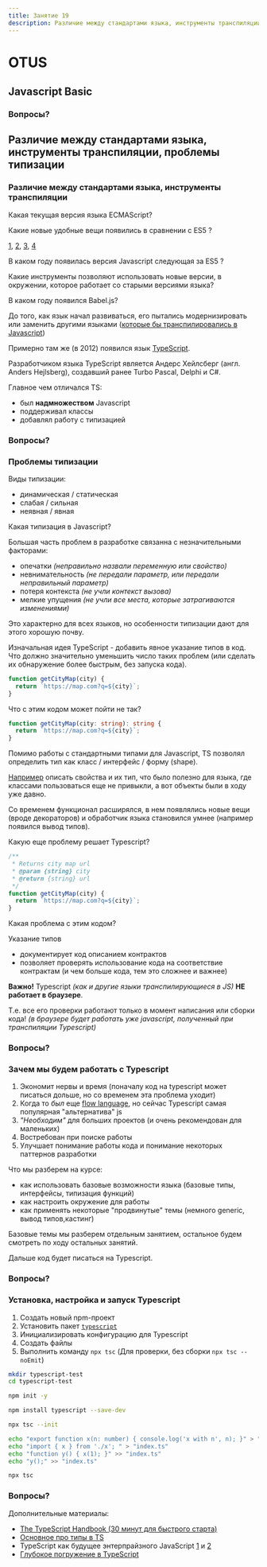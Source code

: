 ```yaml
---
title: Занятие 19
description: Различие между стандартами языка, инструменты транспиляции, проблемы типизации
---
```


# OTUS

## Javascript Basic

<!--v-->

### Вопросы?

<!-- s -->

## Различие между стандартами языка, инструменты транспиляции, проблемы типизации

<!-- s -->

### Различие между стандартами языка, инструменты транспиляции

<!-- v -->

Какая текущая версия языка ECMAScript?

<!-- v -->

Какие новые удобные вещи появились в сравнении с ES5 ?

<!--
- классы
- стрелочные функции
- let/const
- Symbol / bigint
 -->

[1](https://medium.com/@dupski/what-major-new-features-were-in-each-javascript-version-what-version-should-i-target-25526c498687), [2](http://es6-features.org/), [3](https://github.com/lukehoban/es6features), [4](https://www.w3schools.com/js/js_versions.asp)

<!-- v -->

В каком году появилась версия Javascript следующая за ES5 ?

<!-- v -->

Какие инструменты позволяют использовать новые версии, в окружении, которое работает со старыми версиями языка?

<!-- v -->

В каком году появился Babel.js?

<!-- Sep 2014 -->

<!-- v -->

До того, как язык начал развиваться, его пытались модернизировать или заменить другими языками ([которые бы транспилировались в Javascript](https://github.com/jashkenas/coffeescript/wiki/List-of-languages-that-compile-to-JS))

<!-- v -->

Примерно там же (в 2012) появился язык [TypeScript](https://ru.wikipedia.org/wiki/TypeScript).

Разработчиком языка TypeScript является Андерс Хейлсберг (англ. Anders Hejlsberg), создавший ранее Turbo Pascal, Delphi и C#.

<!-- v -->

Главное чем отличался TS:

- был **надмножеством** Javascript
- поддерживал классы
- добавлял работу с типизацией

<!-- v -->

### Вопросы?

<!-- s -->

### Проблемы типизации

<!-- v -->

Виды типизации:

- динамическая / статическая
- слабая / сильная
- неявная / явная

Какая типизация в Javascript?

<!-- v -->

Большая часть проблем в разработке связанна с незначительными факторами:

- опечатки _(неправильно назвали переменную или свойство)_
- невнимательность _(не передали параметр, или передали неправильный параметр)_
- потеря контекста _(не учли контекст вызова)_
- мелкие упущения _(не учли все места, которые затрагиваются изменениями)_

<!-- v -->

Это характерно для всех языков, но особенности типизации дают для этого хорошую почву.

<!-- v -->

Изначальная идея TypeScript - добавить явное указание типов в код. Что должно значительно уменьшить число таких проблем (или сделать их обнаружение более быстрым, без запуска кода).

<!-- v -->

```ts
function getCityMap(city) {
  return `https://map.com?q=${city}`;
}
```

Что с этим кодом может пойти не так?

<!-- v -->

```ts
function getCityMap(city: string): string {
  return `https://map.com?q=${city}`;
}
```

<!-- v -->

Помимо работы с стандартными типами для Javascript, TS позволял определить тип как класс / интерфейс / форму (shape).

[Например](https://www.typescriptlang.org/play?#code/JYOwLgpgTgZghgYwgAgArQM4HsTIN4BQyxyIcAthAFzIZhSgDmA3AQL4EFgCeADigGVycKGHRRsuALz4iJMpRp0GIFnOLAAjjRABXcgCNorDgQQ46yA1gM0hIsZhzIZhEqQrVkAcgBCN7wAadWQtGgB2AA52VjMLMCsbcUkaZOcZawNmIA) описать свойства и их тип, что было полезно для языка, где классами пользоваться еще не привыкли, а вот объекты были в ходу уже давно.

<!-- v -->

Со временем функционал расширялся, в нем появлялись новые вещи (вроде декораторов) и обработчик языка становился умнее (например появился вывод типов).

<!-- v -->

Какую еще проблему решает Typescript?

<!-- v -->

```js
/**
 * Returns city map url
 * @param {string} city
 * @return {string} url
 */
function getCityMap(city) {
  return `https://map.com?q=${city}`;
}
```

Какая проблема с этим кодом?

<!-- v -->

Указание типов

- документирует код описанием контрактов
- позволяет проверять использование кода на соответствие контрактам (и чем больше кода, тем это сложнее и важнее)

<!-- v -->

**Важно!** Typescript _(как и другие языки транспилирующиеся в JS)_ **НЕ работает в браузере**.

Т.е. все его проверки работают только в момент написания или сборки кода! _(в браузере будет работать уже javascript, полученный при транспиляции Typescript)_

<!-- v -->

### Вопросы?

<!-- s -->

### Зачем мы будем работать с Typescript

<!-- v -->

1. Экономит нервы и время (поначалу код на typescript может писаться дольше, но со временем эта проблема уходит)
1. Когда то _был_ еще [flow language](https://flow.org/), но сейчас Typescript самая популярная "альтернатива" js
1. _"Необходим"_ для больших проектов (и очень рекомендован для маленьких)
1. Востребован при поиске работы
1. Улучшает понимание работы кода и понимание некоторых паттернов
   разработки

<!-- v -->

Что мы разберем на курсе:

- как использовать базовые возможности языка (базовые типы, интерфейсы, типизация функций)
- как настроить окружение для работы
- как применять некоторые "продвинутые" темы (немного generic, вывод типов,кастинг)

<!-- v -->

Базовые темы мы разберем отдельным занятием, остальное будем смотреть по ходу остальных занятий.

<!-- v -->

Дальше код будет писаться на Typescript.

<!-- v -->

### Вопросы?

<!-- s -->

### Установка, настройка и запуск Typescript

<!-- v -->

1. Создать новый npm-проект
1. Установить пакет [`typescript`](https://www.npmjs.com/package/typescript)
1. Инициализировать конфигурацию для Typescript
1. Создать файлы
1. Выполнить команду `npx tsc` (Для проверки, без сборки `npx tsc --noEmit`)

<!-- v -->

```bash
mkdir typescript-test
cd typescript-test

npm init -y

npm install typescript --save-dev

npx tsc --init

echo "export function x(n: number) { console.log('x with n', n); }" > "x.ts"
echo "import { x } from './x'; " > "index.ts"
echo "function y() { x(1); }" >> "index.ts"
echo "y();" >> "index.ts"

npx tsc
```

<!-- v -->

### Вопросы?

<!-- s -->

Дополнительные материалы:

- [The TypeScript Handbook (30 минут для быстрого старта)](https://www.typescriptlang.org/docs/handbook/intro.html)
- [Основное про типы в TS](https://canonium.com/category/typescript)
- TypeScript как будущее энтерпрайзного JavaScript [1](https://dou.ua/lenta/articles/typescript-1/) и [2](https://dou.ua/lenta/articles/typescript-2/)
- [Глубокое погружение в TypeScript](https://github.com/etroynov/typescript-book)
